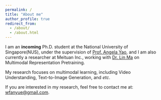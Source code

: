 ```yaml
---
permalink: /
title: "About me"
author_profile: true
redirect_from: 
  - /about/
  - /about.html
---
```


I am an **incoming** Ph.D. student at the National University of Singapore(NUS), under the supervision of [Prof. Angela Yao](https://www.comp.nus.edu.sg/~ayao/), and I am also currently a researcher at Meituan Inc., working with [Dr. Lin Ma](https://forestlinma.com/) on Multimodal Representation Pretraining.

My research focuses on multimodal learning, including Video Understanding, Text-to-Image Generation, and *etc*.

If you are interested in my research, feel free to contact me at: wfanyue@gmail.com.
